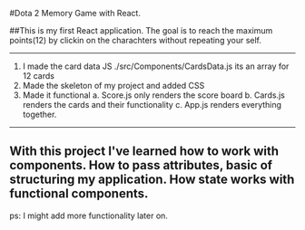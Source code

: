 #Dota 2 Memory Game with React. 

##This is my first React application. 
The goal is to reach the maximum points(12) by clickin on the charachters without repeating your self. 

---------------------- 
1. I made the card data JS ./src/Components/CardsData.js its an array for 12 cards 
2. Made the skeleton of my project and added CSS 
3. Made it functional 
    a. Score.js only renders the score board 
    b. Cards.js renders the cards and their functionality 
    c. App.js renders everything together. 

---------------------- 
With this project I've learned how to work with components. 
How to pass attributes, basic of structuring my application. 
How state works with functional components. 
---------------------- 
ps: I might add more functionality later on. 